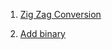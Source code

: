 1. [Zig Zag Conversion](https://leetcode.com/problems/zigzag-conversion/submissions/)

2. [Add binary](https://leetcode.com/problems/add-binary/)
